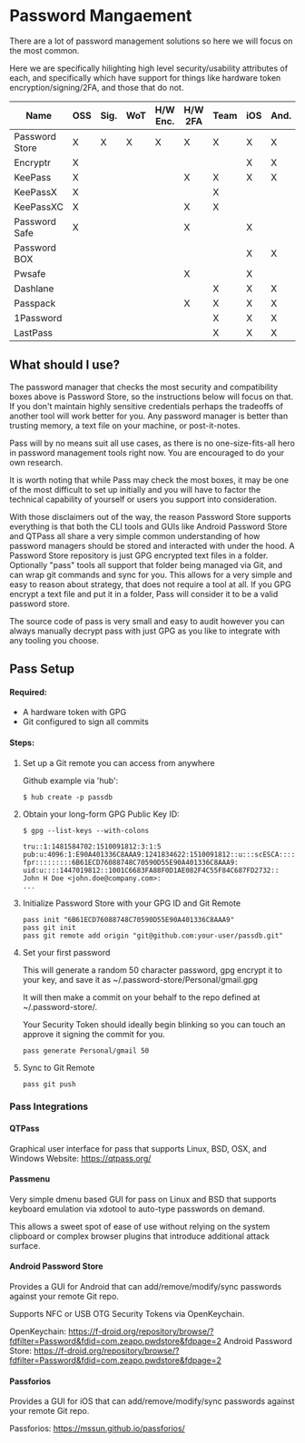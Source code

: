 # Password Mangaement

There are a lot of password management solutions so here we will focus on the
most common.

Here we are specifically hilighting high level security/usability attributes of
each, and specifically which have support for things like hardware token
encryption/signing/2FA, and those that do not.

| Name	         | OSS | Sig. | WoT | H/W Enc. | H/W 2FA | Team | iOS | And. | OSX | Win | Lin. | Cost  |
| -------------- | --- | ---- | --- | -------- | ------- | ---- | --- | ---- | --- | --- | ---- | ----  |
| Password Store | 	X	 |  X	  |  X	|    X	   |    X    |  X	  |  X  |   X	 |  X	 |  X	 |  X	  | Free  |
| Encryptr	     |  X	 |  	 	|     |     	 	 |         |      |  X 	|   X  |  X  |  X	 |  X   | Free  |
| KeePass	       |  X	 |  	  |     |     	   |    X	   |  X	  |  X	|   X	 |  X	 |  X	 |  X	  | Free  |
| KeePassX       |  X	 |  	  |     |     	 	 |         |  X	 	|     |      |  X	 |  X	 |  X	  | Free  |
| KeePassXC      |  X	 |  	  |     |     	 	 |    X    |  X	 	|     |      |  X	 |  X	 |  X	  | Free  |
| Password Safe	 |  X	 |  	  |     |     	   |    X	 	 |      |  X	|      |   	 |  X	 |  X	  | Free  |
| Password BOX   |     |  	  |     |     	 	 | 	 	     |      |  X	|   X	 |  X	 |  X	 |      | Free  |
| Pwsafe	 	     |     |  	  |     |     	   |    X	 	 |      |  X	|      |  X	 | 	 	 |      | Free  |
| Dashlane	 	   |     |  	  |     |     	 	 |         |  X   |  X  |   X  |  X	 |  X  |   	  | Free  |
| Passpack	 	   |     |  	  |     |     	 	 |    X    |  X   |  X  |   X  |  X	 |  X  |   	  | $48/y |
| 1Password	 	   |     |  	  |     |     	 	 |         |  X	  |  X	|   X	 |  X	 |  X	 |      | $50   |
| LastPass	 	   |	 	 |  	  |     |          |         |  X	  |  X	|   X	 |  X	 |  X	 |  X	  | $12/y |

## What should I use?

The password manager that checks the most security and compatibility boxes
above is Password Store, so the instructions below will focus on that. If you
don't maintain highly sensitive credentials perhaps the tradeoffs of another
tool will work better for you. Any password manager is better than trusting
memory, a text file on your machine, or post-it-notes.

Pass will by no means suit all use cases, as there is no one-size-fits-all hero
in password management tools right now. You are encouraged to do your own
research.

It is worth noting that while Pass may check the most boxes, it may be one of
the most difficult to set up initially and you will have to factor the
technical capability of yourself or users you support into consideration.

With those disclaimers out of the way, the reason Password Store supports
everything is that both the CLI tools and GUIs like Android Password Store and
QTPass all share a very simple common understanding of how password managers
should be stored and interacted with under the hood. A Password Store
repository is just GPG encrypted text files in a folder. Optionally "pass"
tools all support that folder being managed via Git, and can wrap git commands
and sync for you. This allows for a very simple and easy to reason about
strategy, that does not require a tool at all. If you GPG encrypt a text file
and put it in a folder, Pass will consider it to be a valid password store.

The source code of pass is very small and easy to audit however you can always
manually decrypt pass with just GPG as you like to integrate with any tooling
you choose.

## Pass Setup

#### Required:

* A hardware token with GPG
* Git configured to sign all commits

#### Steps:

1. Set up a Git remote you can access from anywhere

    Github example via 'hub':
    ```
    $ hub create -p passdb
    ```

2. Obtain your long-form GPG Public Key ID:

    ```
    $ gpg --list-keys --with-colons

    tru::1:1481584702:1510091812:3:1:5
    pub:u:4096:1:E90A401336C8AAA9:1241834622:1510091812::u:::scESCA:::::::
    fpr:::::::::6B61ECD76088748C70590D55E90A401336C8AAA9:
    uid:u::::1447019812::1001C6683FA88F0D1AE082F4C55F84C687FD2732:: John H Doe <john.doe@company.com>:
    ...
    ```

3. Initialize Password Store with your GPG ID and Git Remote

    ```
    pass init "6B61ECD76088748C70590D55E90A401336C8AAA9"
    pass git init
    pass git remote add origin "git@github.com:your-user/passdb.git"
    ```

4. Set your first password

    This will generate a random 50 character password, gpg encrypt it to your
    key, and save it as ~/.password-store/Personal/gmail.gpg

    It will then make a commit on your behalf to the repo defined at
    ~/.password-store/.

    Your Security Token should ideally begin blinking so you can touch an approve
    it signing the commit for you.

    ```
    pass generate Personal/gmail 50
    ```

5. Sync to Git Remote

    ```
    pass git push
    ```

### Pass Integrations

#### QTPass
Graphical user interface for pass that supports Linux, BSD, OSX, and Windows
Website:  https://qtpass.org/

#### Passmenu

Very simple dmenu based GUI for pass on Linux and BSD that supports keyboard
emulation via xdotool to auto-type passwords on demand.

This allows a sweet spot of ease of use without relying on the system
clipboard or complex browser plugins that introduce additional attack surface.

#### Android Password Store

Provides a GUI for Android that can add/remove/modify/sync passwords against
your remote Git repo.

Supports NFC or USB OTG Security Tokens via OpenKeychain.

OpenKeychain: https://f-droid.org/repository/browse/?fdfilter=Password&fdid=com.zeapo.pwdstore&fdpage=2
Android Password Store: https://f-droid.org/repository/browse/?fdfilter=Password&fdid=com.zeapo.pwdstore&fdpage=2

#### Passforios

Provides a GUI for iOS that can add/remove/modify/sync passwords against
your remote Git repo.

Passforios: https://mssun.github.io/passforios/
